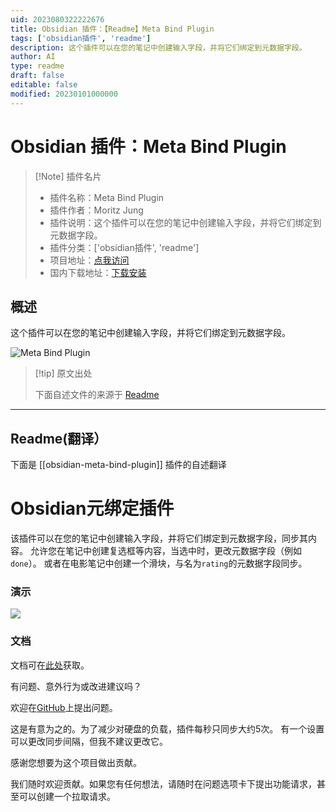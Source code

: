 ```yaml
---
uid: 2023080322222676
title: Obsidian 插件：【Readme】Meta Bind Plugin
tags: ['obsidian插件', 'readme']
description: 这个插件可以在您的笔记中创建输入字段，并将它们绑定到元数据字段。
author: AI
type: readme
draft: false
editable: false
modified: 20230101000000
---
```


# Obsidian 插件：Meta Bind Plugin

> [!Note] 插件名片
> - 插件名称：Meta Bind Plugin
> - 插件作者：Moritz Jung
> - 插件说明：这个插件可以在您的笔记中创建输入字段，并将它们绑定到元数据字段。
> - 插件分类：['obsidian插件', 'readme']
> - 项目地址：[点我访问](https://github.com/mProjectsCode/obsidian-meta-bind-plugin)
> - 国内下载地址：[下载安装](https://pkmer.cn/products/plugin/pluginMarket/?obsidian-meta-bind-plugin)

## 概述

这个插件可以在您的笔记中创建输入字段，并将它们绑定到元数据字段。

![Meta Bind Plugin](https://cdn.pkmer.cn/covers/obsidian-meta-bind-plugin.gif!pkmer)

> [!tip] 原文出处
> 
>下面自述文件的来源于 [Readme](https://ghproxy.net/https://raw.githubusercontent.com/mProjectsCode/obsidian-meta-bind-plugin/master/README.md)
> 

---

## Readme(翻译）

下面是 [[obsidian-meta-bind-plugin]] 插件的自述翻译


# Obsidian元绑定插件

该插件可以在您的笔记中创建输入字段，并将它们绑定到元数据字段，同步其内容。
允许您在笔记中创建复选框等内容，当选中时，更改元数据字段（例如`done`）。
或者在电影笔记中创建一个滑块，与名为`rating`的元数据字段同步。

### 演示

![](https://github.com/mProjectsCode/obsidian-meta-bind-plugin/raw/master/images/meta-bind-plugin-demo-3-gif.gif)

### 文档

文档可在[此处](https://mprojectscode.github.io/obsidian-meta-bind-plugin-docs)获取。

有问题、意外行为或改进建议吗？

欢迎在[GitHub](https://github.com/mProjectsCode/obsidian-meta-bind-plugin/issues)上提出问题。

这是有意为之的。为了减少对硬盘的负载，插件每秒只同步大约5次。
有一个设置可以更改同步间隔，但我不建议更改它。

感谢您想要为这个项目做出贡献。

我们随时欢迎贡献。如果您有任何想法，请随时在问题选项卡下提出功能请求，甚至可以创建一个拉取请求。



